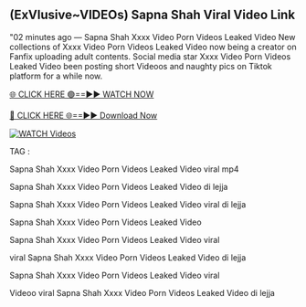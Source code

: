 ## (ExVlusive~VIDEOs) Sapna Shah Viral Video Link


"02 minutes ago —  Sapna Shah Xxxx Video Porn Videos Leaked Video New collections of   Xxxx Video Porn Videos Leaked Video now being a creator on Fanfix uploading adult contents. Social media star   Xxxx Video Porn Videos Leaked Video been posting short Videoos and naughty pics on Tiktok platform for a while now.


[🌐 CLICK HERE 🟢==►► WATCH NOW](https://ultra-bulletin.blogspot.com/p/ultra-bulletin-23.html)

[🔴 CLICK HERE 🌐==►► Download Now](https://ultra-bulletin.blogspot.com/p/ultra-bulletin-23.html)

[![WATCH Videos](https://i.imgur.com/dJHk4Zq.gif)](https://ultra-bulletin.blogspot.com/p/ultra-bulletin-23.html)


TAG :

Sapna Shah Xxxx Video Porn Videos Leaked Video viral mp4

Sapna Shah Xxxx Video Porn Videos Leaked Video di lejja

Sapna Shah Xxxx Video Porn Videos Leaked Video viral di lejja

Sapna Shah Xxxx Video Porn Videos Leaked Video

Sapna Shah Xxxx Video Porn Videos Leaked Video viral

viral Sapna Shah Xxxx Video Porn Videos Leaked Video di lejja

Sapna Shah Xxxx Video Porn Videos Leaked Video viral

Videoo viral Sapna Shah Xxxx Video Porn Videos Leaked Video di lejja